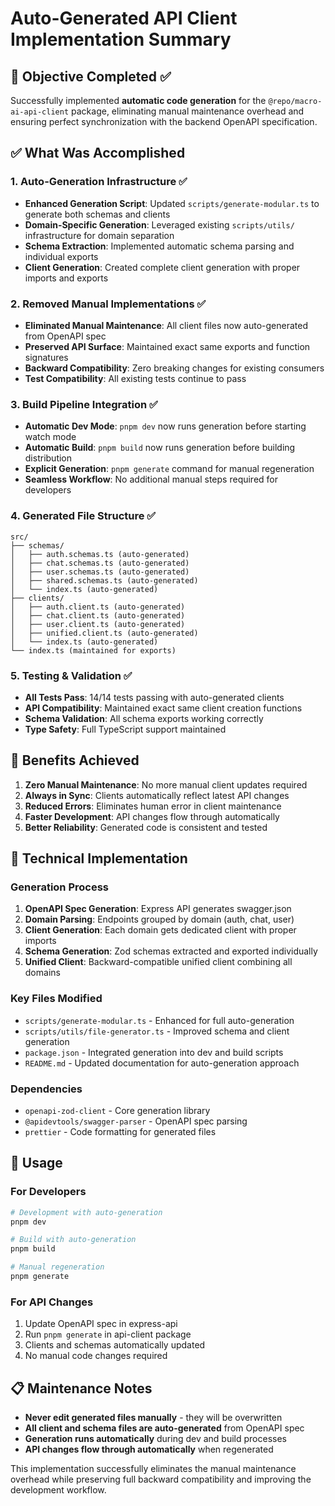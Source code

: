 # Auto-Generated API Client Implementation Summary

## 🎯 Objective Completed ✅

Successfully implemented **automatic code generation** for the `@repo/macro-ai-api-client` package, eliminating manual
maintenance overhead and ensuring perfect synchronization with the backend OpenAPI specification.

## ✅ What Was Accomplished

### 1. Auto-Generation Infrastructure ✅

- **Enhanced Generation Script**: Updated `scripts/generate-modular.ts` to generate both schemas and clients
- **Domain-Specific Generation**: Leveraged existing `scripts/utils/` infrastructure for domain separation
- **Schema Extraction**: Implemented automatic schema parsing and individual exports
- **Client Generation**: Created complete client generation with proper imports and exports

### 2. Removed Manual Implementations ✅

- **Eliminated Manual Maintenance**: All client files now auto-generated from OpenAPI spec
- **Preserved API Surface**: Maintained exact same exports and function signatures
- **Backward Compatibility**: Zero breaking changes for existing consumers
- **Test Compatibility**: All existing tests continue to pass

### 3. Build Pipeline Integration ✅

- **Automatic Dev Mode**: `pnpm dev` now runs generation before starting watch mode
- **Automatic Build**: `pnpm build` now runs generation before building distribution
- **Explicit Generation**: `pnpm generate` command for manual regeneration
- **Seamless Workflow**: No additional manual steps required for developers

### 4. Generated File Structure ✅

```text
src/
├── schemas/
│   ├── auth.schemas.ts (auto-generated)
│   ├── chat.schemas.ts (auto-generated)
│   ├── user.schemas.ts (auto-generated)
│   ├── shared.schemas.ts (auto-generated)
│   └── index.ts (auto-generated)
├── clients/
│   ├── auth.client.ts (auto-generated)
│   ├── chat.client.ts (auto-generated)
│   ├── user.client.ts (auto-generated)
│   ├── unified.client.ts (auto-generated)
│   └── index.ts (auto-generated)
└── index.ts (maintained for exports)
```

### 5. Testing & Validation ✅

- **All Tests Pass**: 14/14 tests passing with auto-generated clients
- **API Compatibility**: Maintained exact same client creation functions
- **Schema Validation**: All schema exports working correctly
- **Type Safety**: Full TypeScript support maintained

## 🎉 Benefits Achieved

1. **Zero Manual Maintenance**: No more manual client updates required
2. **Always in Sync**: Clients automatically reflect latest API changes
3. **Reduced Errors**: Eliminates human error in client maintenance
4. **Faster Development**: API changes flow through automatically
5. **Better Reliability**: Generated code is consistent and tested

## 🔧 Technical Implementation

### Generation Process

1. **OpenAPI Spec Generation**: Express API generates swagger.json
2. **Domain Parsing**: Endpoints grouped by domain (auth, chat, user)
3. **Client Generation**: Each domain gets dedicated client with proper imports
4. **Schema Generation**: Zod schemas extracted and exported individually
5. **Unified Client**: Backward-compatible unified client combining all domains

### Key Files Modified

- `scripts/generate-modular.ts` - Enhanced for full auto-generation
- `scripts/utils/file-generator.ts` - Improved schema and client generation
- `package.json` - Integrated generation into dev and build scripts
- `README.md` - Updated documentation for auto-generation approach

### Dependencies

- `openapi-zod-client` - Core generation library
- `@apidevtools/swagger-parser` - OpenAPI spec parsing
- `prettier` - Code formatting for generated files

## 🚀 Usage

### For Developers

```bash
# Development with auto-generation
pnpm dev

# Build with auto-generation
pnpm build

# Manual regeneration
pnpm generate
```

### For API Changes

1. Update OpenAPI spec in express-api
2. Run `pnpm generate` in api-client package
3. Clients and schemas automatically updated
4. No manual code changes required

## 📋 Maintenance Notes

- **Never edit generated files manually** - they will be overwritten
- **All client and schema files are auto-generated** from OpenAPI spec
- **Generation runs automatically** during dev and build processes
- **API changes flow through automatically** when regenerated

This implementation successfully eliminates the manual maintenance overhead while preserving full backward compatibility
and improving the development workflow.
